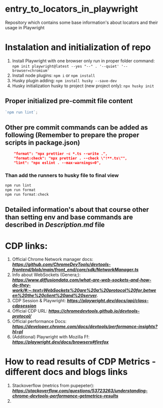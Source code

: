 # entry_to_locators_in_playwright

Repository which contains some base information's about locators and their usage in Playwright

# Instalation and initialization of repo

1. Install Playwright with one browser only run in proper folder command: `npm init playwright@latest --yes "--" . '--quiet' '--browser=chromium'`
2. Install node plugins: `npm i` or `npm install`
3. Husky plugin adding: `npm install husky --save-dev`
4. Husky initialization husky to project (new project only): `npx husky init`

## Proper initialized pre-commit file content

```typescript
`npm run lint`;
```

## Other pre commit commands can be added as following (Remember to prepare the proper scripts in package.json)

```json
    "format": "npx prettier -c *.ts --write .",
    "format:check": "npx prettier . --check \"!**.ts\"",
    "lint": "npx eslint . --max-warnings=0",
```

### Than add the runners to husky file to final view

```typescript
npm run lint
npm run format
npm run format:check
```

## Detailed information's about that course other than setting env and base commands are described in _Description.md_ file

# CDP links:

1. Official Chrome Network manager docs: ***https://github.com/ChromeDevTools/devtools-frontend/blob/main/front_end/core/sdk/NetworkManager.ts***
2. Info about WebSockets (Genera;): ***https://www.diffusiondata.com/what-are-web-sockets-and-how-do-they-work/#:~:text=WebSockets%20are%20a%20protocol%20for,between%20the%20client%20and%20server.***
3. CDP Session & Playwright: ***https://playwright.dev/docs/api/class-cdpsession***
4. Official CDP URL: ***https://chromedevtools.github.io/devtools-protocol/***
5. Official performance Docs: ***https://developer.chrome.com/docs/devtools/performance-insights?hl=pl***
6. (Additional) Playwright with Mozilla Ff: ***https://playwright.dev/docs/browsers#firefox***

# How to read results of CDP Metrics - different docs and blogs links

1. Stackoverflow (metrics from pupepeter): ***https://stackoverflow.com/questions/53723263/understanding-chrome-devtools-performance-getmetrics-results***
2.
